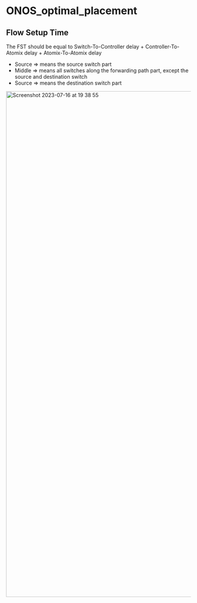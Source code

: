 # ONOS_optimal_placement
## Flow Setup Time
The FST should be equal to Switch-To-Controller delay + Controller-To-Atomix delay + Atomix-To-Atomix delay
* Source => means the source switch part 
* Middle => means all switches along the forwarding path part, except the source and destination switch
* Source => means the destination switch part 
<img width="1377" alt="Screenshot 2023-07-16 at 19 38 55" src="https://github.com/KKKKKXY/ONOS_optimal_placement/assets/44742053/3e5fe728-e003-4c54-8a6f-39ccb8b6d681">
